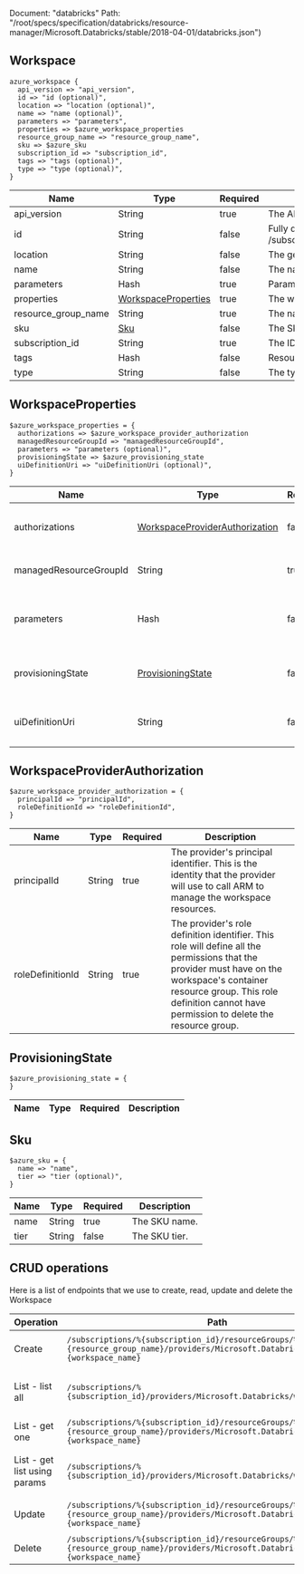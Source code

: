 Document: "databricks"
Path: "/root/specs/specification/databricks/resource-manager/Microsoft.Databricks/stable/2018-04-01/databricks.json")

## Workspace

```puppet
azure_workspace {
  api_version => "api_version",
  id => "id (optional)",
  location => "location (optional)",
  name => "name (optional)",
  parameters => "parameters",
  properties => $azure_workspace_properties
  resource_group_name => "resource_group_name",
  sku => $azure_sku
  subscription_id => "subscription_id",
  tags => "tags (optional)",
  type => "type (optional)",
}
```

| Name        | Type           | Required       | Description       |
| ------------- | ------------- | ------------- | ------------- |
|api_version | String | true | The API version to use for this operation. |
|id | String | false | Fully qualified resource Id for the resource. Ex - /subscriptions/{subscriptionId}/resourceGroups/{resourceGroupName}/providers/{resourceProviderNamespace}/{resourceType}/{resourceName} |
|location | String | false | The geo-location where the resource lives |
|name | String | false | The name of the resource |
|parameters | Hash | true | Parameters supplied to the create or update a workspace. |
|properties | [WorkspaceProperties](#workspaceproperties) | true | The workspace properties. |
|resource_group_name | String | true | The name of the resource group. The name is case insensitive. |
|sku | [Sku](#sku) | false | The SKU of the resource. |
|subscription_id | String | true | The ID of the target subscription. |
|tags | Hash | false | Resource tags. |
|type | String | false | The type of the resource. Ex- Microsoft.Compute/virtualMachines or Microsoft.Storage/storageAccounts. |
        
## WorkspaceProperties

```puppet
$azure_workspace_properties = {
  authorizations => $azure_workspace_provider_authorization
  managedResourceGroupId => "managedResourceGroupId",
  parameters => "parameters (optional)",
  provisioningState => $azure_provisioning_state
  uiDefinitionUri => "uiDefinitionUri (optional)",
}
```

| Name        | Type           | Required       | Description       |
| ------------- | ------------- | ------------- | ------------- |
|authorizations | [WorkspaceProviderAuthorization](#workspaceproviderauthorization) | false | The workspace provider authorizations. |
|managedResourceGroupId | String | true | The managed resource group Id. |
|parameters | Hash | false | Name and value pairs that define the workspace parameters. |
|provisioningState | [ProvisioningState](#provisioningstate) | false | The workspace provisioning state. |
|uiDefinitionUri | String | false | The blob URI where the UI definition file is located. |
        
## WorkspaceProviderAuthorization

```puppet
$azure_workspace_provider_authorization = {
  principalId => "principalId",
  roleDefinitionId => "roleDefinitionId",
}
```

| Name        | Type           | Required       | Description       |
| ------------- | ------------- | ------------- | ------------- |
|principalId | String | true | The provider's principal identifier. This is the identity that the provider will use to call ARM to manage the workspace resources. |
|roleDefinitionId | String | true | The provider's role definition identifier. This role will define all the permissions that the provider must have on the workspace's container resource group. This role definition cannot have permission to delete the resource group. |
        
## ProvisioningState

```puppet
$azure_provisioning_state = {
}
```

| Name        | Type           | Required       | Description       |
| ------------- | ------------- | ------------- | ------------- |
        
## Sku

```puppet
$azure_sku = {
  name => "name",
  tier => "tier (optional)",
}
```

| Name        | Type           | Required       | Description       |
| ------------- | ------------- | ------------- | ------------- |
|name | String | true | The SKU name. |
|tier | String | false | The SKU tier. |



## CRUD operations

Here is a list of endpoints that we use to create, read, update and delete the Workspace

| Operation | Path | Verb | Description | OperationID |
| ------------- | ------------- | ------------- | ------------- | ------------- |
|Create|`/subscriptions/%{subscription_id}/resourceGroups/%{resource_group_name}/providers/Microsoft.Databricks/workspaces/%{workspace_name}`|Put|Creates a new workspace.|Workspaces_CreateOrUpdate|
|List - list all|`/subscriptions/%{subscription_id}/providers/Microsoft.Databricks/workspaces`|Get|Gets all the workspaces within a subscription.|Workspaces_ListBySubscription|
|List - get one|`/subscriptions/%{subscription_id}/resourceGroups/%{resource_group_name}/providers/Microsoft.Databricks/workspaces/%{workspace_name}`|Get|Gets the workspace.|Workspaces_Get|
|List - get list using params|`/subscriptions/%{subscription_id}/providers/Microsoft.Databricks/workspaces`|Get|Gets all the workspaces within a subscription.|Workspaces_ListBySubscription|
|Update|`/subscriptions/%{subscription_id}/resourceGroups/%{resource_group_name}/providers/Microsoft.Databricks/workspaces/%{workspace_name}`|Put|Creates a new workspace.|Workspaces_CreateOrUpdate|
|Delete|`/subscriptions/%{subscription_id}/resourceGroups/%{resource_group_name}/providers/Microsoft.Databricks/workspaces/%{workspace_name}`|Delete|Deletes the workspace.|Workspaces_Delete|